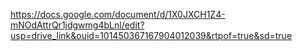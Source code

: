 https://docs.google.com/document/d/1X0JXCH1Z4-mNOdAttrQr1jdgwmg4bLnl/edit?usp=drive_link&ouid=101450367167904012039&rtpof=true&sd=true 